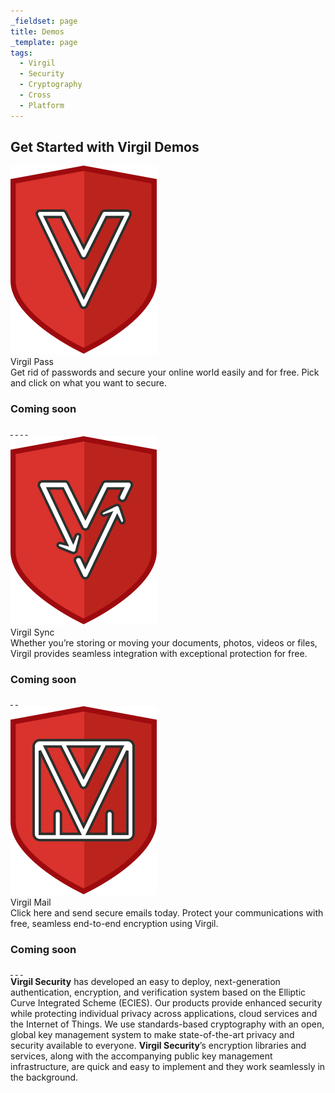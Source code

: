```yaml
---
_fieldset: page
title: Demos
_template: page
tags:
  - Virgil
  - Security
  - Cryptography
  - Cross
  - Platform
---
```

<div class="content">
<section class="apps-wrapper">
<h2 class="get-started-with-apps">Get Started with Virgil Demos</h2>

<div class="container">
<div class="apps row">
<div class="app col-xs-48 col-md-24 col-lg-16">
<div class="app-box"><img class="icon" src="./_themes/virgil/img/apps-virgil-pass.svg" />
<div class="title">Virgil Pass</div>

<div class="desc">Get rid of passwords and secure your online world easily and for free. Pick and click on what you want to secure.</div>

<div class="downloads">
<div class="downloads-box coming-soon">
<h3 class="title">Coming soon</h3>

<div class="builds row"><a class="build-icon chrome col-xs-12" href="javascript: void(0);"> </a> <a class="build-icon firefox col-xs-12" href="javascript: void(0);"> </a> <a class="build-icon ios col-xs-12" href="javascript: void(0);"> </a> <a class="build-icon android col-xs-12" href="javascript: void(0);"> </a></div>
</div>
</div>
</div>
</div>

<div class="app col-xs-48 col-md-24 col-lg-16">
<div class="app-box"><img class="icon" src="./_themes/virgil/img/apps-virgil-sync.svg" />
<div class="title">Virgil Sync</div>

<div class="desc">Whether you’re storing or moving your documents, photos, videos or files, Virgil provides seamless integration with exceptional protection for free.</div>

<div class="downloads">
<div class="downloads-box coming-soon">
<h3 class="title">Coming soon</h3>

<div class="builds"><a class="build-icon windows col-xs-12 col-xs-offset-10" href="javascript: void(0);"> </a> <a class="build-icon macos col-xs-12 col-xs-offset-4" href="javascript: void(0);"> </a></div>
</div>
</div>
</div>
</div>

<div class="app col-xs-48 col-md-24 col-md-offset-12 col-lg-16 col-lg-offset-0">
<div class="app-box"><img class="icon" src="./_themes/virgil/img/apps-virgil-mail.svg" />
<div class="title">Virgil Mail</div>

<div class="desc">Click here and send secure emails today. Protect your communications with free, seamless end-to-end encryption using Virgil.</div>

<div class="downloads">
<div class="downloads-box coming-soon">
<h3 class="title">Coming soon</h3>

<div class="builds"><a class="build-icon outlook col-xs-12 col-xs-offset-4" href="javascipt:void(0);"> </a> <a class="build-icon macos col-xs-12 col-xs-offset-2" href="javascript::void(0);"> </a> <a class="build-icon thunderbird col-xs-12 col-xs-offset-2" href="javascript: void(0);"> </a></div>
</div>
</div>
</div>
</div>
</div>
</div>
</section>

<section class="about-apps-wrapper">
<div class="container">
<div class="about-apps"><strong>Virgil Security</strong> has developed an easy to deploy, next-generation authentication, encryption, and verification system based on the Elliptic Curve Integrated Scheme (ECIES). Our products provide enhanced security while protecting individual privacy across applications, cloud services and the Internet of Things. We use standards-based cryptography with an open, global key management system to make state-of-the-art privacy and security available to everyone. <strong>Virgil Security</strong>’s encryption libraries and services, along with the accompanying public key management infrastructure, are quick and easy to implement and they work seamlessly in the background.</div>
</div>
</section>
</div>
